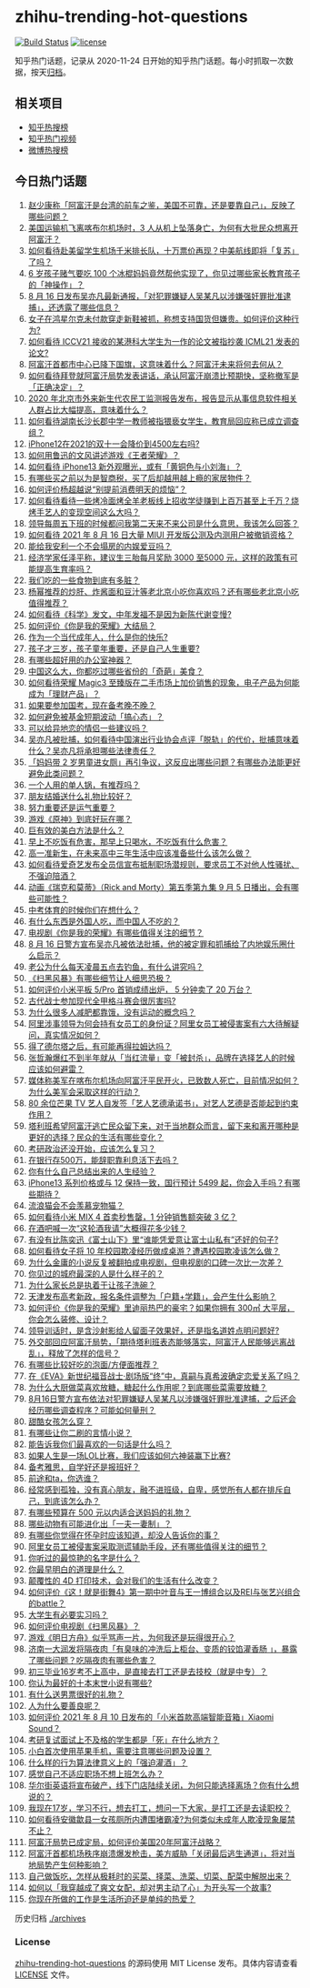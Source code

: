 # zhihu-trending-hot-questions

[![Build Status](https://github.com/justjavac/zhihu-trending-hot-questions/workflows/ci/badge.svg?branch=master)](https://github.com/justjavac/zhihu-trending-hot-questions/actions)
[![license](https://img.shields.io/github/license/justjavac/zhihu-trending-hot-questions)](https://github.com/justjavac/zhihu-trending-hot-questions/blob/master/LICENSE)

知乎热门话题，记录从 2020-11-24 日开始的知乎热门话题。每小时抓取一次数据，按天[归档](./archives)。

## 相关项目

- [知乎热搜榜](https://github.com/justjavac/zhihu-trending-top-search)
- [知乎热门视频](https://github.com/justjavac/zhihu-trending-hot-video)
- [微博热搜榜](https://github.com/justjavac/weibo-trending-hot-search)

## 今日热门话题

<!-- BEGIN -->
<!-- 最后更新时间 Tue Aug 17 2021 13:01:35 GMT+0800 (China Standard Time) -->

1. [赵少康称「阿富汗是台湾的前车之鉴，美国不可靠，还是要靠自己」，反映了哪些问题？](https://www.zhihu.com/question/480186370)
1. [美国运输机飞离喀布尔机场时，3
   人从机上坠落身亡，为何有大批民众想离开阿富汗？](https://www.zhihu.com/question/480228826)
1. [如何看待赴美留学生机场千米排长队，十万票价再现？中美航线即将「复苏」了吗？](https://www.zhihu.com/question/480102423)
1. [6 岁孩子赌气要吃 100
   个冰棍妈妈竟然帮他实现了，你见过哪些家长教育孩子的「神操作」？](https://www.zhihu.com/question/480156536)
1. [8 月 16
   日发布吴亦凡最新通报，「对犯罪嫌疑人吴某凡以涉嫌强奸罪批准逮捕」，还透露了哪些信息？](https://www.zhihu.com/question/480210305)
1. [女子在鸿星尔克未付款穿走新鞋被抓，称想支持国货但嫌贵。如何评价这种行为?](https://www.zhihu.com/question/480047080)
1. [如何看待 ICCV21 接收的某港科大学生为一作的论文被指抄袭 ICML21
   发表的论文?](https://www.zhihu.com/question/480075870)
1. [阿富汗首都市中心已降下国旗，这意味着什么？阿富汗未来将何去何从？](https://www.zhihu.com/question/480303392)
1. [如何看待拜登就阿富汗局势发表讲话，承认阿富汗崩溃比预期快，坚称撤军是「正确决定」？](https://www.zhihu.com/question/480310050)
1. [2020
   年北京市外来新生代农民工监测报告发布，报告显示从事信息软件相关人群占比大幅提高，意味着什么？](https://www.zhihu.com/question/480121997)
1. [如何看待湖南长沙长郡中学一教师被指猥亵女学生，教育局回应称已成立调查组？](https://www.zhihu.com/question/480175967)
1. [iPhone12在2021的双十一会降价到4500左右吗?](https://www.zhihu.com/question/444606321)
1. [如何用鲁迅的文风讲述游戏《王者荣耀》？](https://www.zhihu.com/question/387646672)
1. [如何看待 iPhone13 新外观曝光，或有「黄铜色与小刘海」？](https://www.zhihu.com/question/463358441)
1. [有哪些买之前以为是智商税，买了后却越用越上瘾的家居物件？](https://www.zhihu.com/question/475111568)
1. [如何评价杨超越说“别提前消费明天的烦恼”？](https://www.zhihu.com/question/479934002)
1. [如何看待看待一些烤冷面烤全羊老板线上招收学徒赚到上百万甚至上千万？烧烤手艺人的变现空间这么大吗？](https://www.zhihu.com/question/479490913)
1. [领导每周五下班的时候都问我第二天来不来公司是什么意思，我该怎么回答？](https://www.zhihu.com/question/471299756)
1. [如何看待 2021 年 8 月 16 日大量 MIUI
   开发版公测及内测用户被撤销资格？](https://www.zhihu.com/question/480185876)
1. [能给我安利一个不会塌房的内娱爱豆吗？](https://www.zhihu.com/question/479928977)
1. [经济学家任泽平称，建议生三胎每月奖励 3000 至5000
   元，这样的政策有可能提高生育率吗？](https://www.zhihu.com/question/480092731)
1. [我们吃的一些食物到底有多脏？](https://www.zhihu.com/question/26597275)
1. [杨幂推荐的炒肝、炸酱面和豆汁等老北京小吃你喜欢吗？还有哪些老北京小吃值得推荐？](https://www.zhihu.com/question/479942117)
1. [如何看待《科学》发文，中年发福不是因为新陈代谢变慢?](https://www.zhihu.com/question/479655231)
1. [如何评价《你是我的荣耀》大结局？](https://www.zhihu.com/question/480150156)
1. [作为一个当代成年人，什么是你的快乐?](https://www.zhihu.com/question/479527243)
1. [孩子才三岁，孩子童年重要，还是自己人生重要?](https://www.zhihu.com/question/480007918)
1. [有哪些超好用的办公室神器？](https://www.zhihu.com/question/427885436)
1. [中国这么大，你都吃过哪些省份的「奇葩」美食？](https://www.zhihu.com/question/475287160)
1. [如何看待荣耀 Magic3
   至臻版在二手市场上加价销售的现象，电子产品为何能成为「理财产品」？](https://www.zhihu.com/question/480202361)
1. [如果要参加国考，现在备考晚不晚？](https://www.zhihu.com/question/478499936)
1. [如何避免被基金短期波动「搞心态」？](https://www.zhihu.com/question/471115249)
1. [可以给异地恋的情侣一些建议吗？](https://www.zhihu.com/question/465410040)
1. [吴亦凡被批捕，如何看待中国演出行业协会点评「脱轨」的代价，批捕意味着什么？吴亦凡将承担哪些法律责任？](https://www.zhihu.com/question/480211153)
1. [「妈妈带 2
   岁男童进女厕」再引争议，这反应出哪些问题？有哪些办法能更好避免此类问题？](https://www.zhihu.com/question/480063972)
1. [一个人用的单人锅，有推荐吗？](https://www.zhihu.com/question/322029440)
1. [朋友结婚送什么礼物比较好？](https://www.zhihu.com/question/19651794)
1. [努力重要还是运气重要？](https://www.zhihu.com/question/479571520)
1. [游戏《原神》到底好玩在哪？](https://www.zhihu.com/question/479609371)
1. [巨有效的美白方法是什么？](https://www.zhihu.com/question/437976033)
1. [早上不吃饭有危害，那早上只喝水，不吃饭有什么危害？](https://www.zhihu.com/question/281697132)
1. [高一准新生，在未来高中三年生活中应该准备些什么该怎么做？](https://www.zhihu.com/question/480012779)
1. [如何看待爱奇艺发布全员信宣布抵制职场潜规则，要求员工不对他人性骚扰、不强迫陪酒？](https://www.zhihu.com/question/479538598)
1. [动画《瑞克和莫蒂》（Rick and Morty）第五季第九集 9 月 5
   日播出，会有哪些可能性？](https://www.zhihu.com/question/476818167)
1. [中考体育的时候你们在想什么？](https://www.zhihu.com/question/479392843)
1. [有什么东西是外国人吃，而中国人不吃的？](https://www.zhihu.com/question/314472784)
1. [电视剧《你是我的荣耀》有哪些值得关注的细节？](https://www.zhihu.com/question/475129009)
1. [8 月 16
   日警方宣布吴亦凡被依法批捕，他的被定罪和抓捕给了内地娱乐圈什么启示？](https://www.zhihu.com/question/480211218)
1. [老公为什么每天凌晨五点去钓鱼，有什么讲究吗？](https://www.zhihu.com/question/474753426)
1. [《扫黑风暴》有哪些细节让人细思恐极？](https://www.zhihu.com/question/478914926)
1. [如何评价小米平板 5/Pro 首销成绩出炉， 5 分钟卖了 20
   万台？](https://www.zhihu.com/question/480092586)
1. [古代战士参加现代全甲格斗赛会很厉害吗?](https://www.zhihu.com/question/403969218)
1. [为什么很多人减肥都靠饿，没有运动的概念吗？](https://www.zhihu.com/question/287424393)
1. [阿里涉事领导为何会持有女员工的身份证？阿里女员工被侵害案有六大待解疑问，真实情况如何？](https://www.zhihu.com/question/480050983)
1. [得了德尔塔之后，有可能再得拉姆达吗？](https://www.zhihu.com/question/477908420)
1. [张哲瀚爆红不到半年就从「当红流量」变「被封杀」，品牌在选择艺人的时候应该如何避雷？](https://www.zhihu.com/question/479922683)
1. [媒体称美军在喀布尔机场向阿富汗平民开火，已致数人死亡，目前情况如何？为什么美军会采取这样的行动？](https://www.zhihu.com/question/480114274)
1. [80 余位芒果 TV
   艺人自发签「艺人艺德承诺书」，对艺人艺德是否能起到约束作用？](https://www.zhihu.com/question/480093245)
1. [塔利班希望阿富汗逃亡民众留下来，对于当地群众而言，留下来和离开哪种是更好的选择？民众的生活有哪些变化？](https://www.zhihu.com/question/480088269)
1. [考研政治还没开始，应该怎么复习？](https://www.zhihu.com/question/478643569)
1. [在银行存500万，能辞职靠利息活下去吗？](https://www.zhihu.com/question/347518117)
1. [你有什么自己总结出来的人生经验？](https://www.zhihu.com/question/20814209)
1. [iPhone13 系列价格或与 12 保持一致，国行预计 5499
   起，你会入手吗？有哪些期待？](https://www.zhihu.com/question/480023574)
1. [流浪猫会不会羡慕宠物猫？](https://www.zhihu.com/question/324311742)
1. [如何看待小米 MIX 4 首卖秒售罄，1 分钟销售额突破 3 亿？](https://www.zhihu.com/question/480057517)
1. [在酒吧喊一次“这轮酒我请”大概得花多少钱？](https://www.zhihu.com/question/279194092)
1. [有没有比陈奕迅《富士山下》里“谁能凭爱意让富士山私有”还好的句子?](https://www.zhihu.com/question/424619553)
1. [如何看待女子将 10
   年校园欺凌经历做成桌游？遭遇校园欺凌该怎么做？](https://www.zhihu.com/question/480022438)
1. [为什么金庸的小说反复被翻拍成电视剧，但电视剧的口碑一次比一次差？](https://www.zhihu.com/question/479934492)
1. [你见过的城府最深的人是什么样子的？](https://www.zhihu.com/question/26717612)
1. [为什么家长总是执着于让孩子洗碗？](https://www.zhihu.com/question/478553261)
1. [天津发布高考新政，报名条件调整为「户籍+学籍」，会产生什么影响？](https://www.zhihu.com/question/480066513)
1. [如何评价《你是我的荣耀》里迪丽热巴的豪宅？如果你拥有 300㎡
   大平层，你会怎么装修、设计？](https://www.zhihu.com/question/478931141)
1. [领导训话时，是含沙射影给人留面子效果好，还是指名道姓点明问题好?](https://www.zhihu.com/question/479189064)
1. [外交部回应阿富汗局势，「期待塔利班表态能够落实，阿富汗人民能够远离战乱」，释放了怎样的信号？](https://www.zhihu.com/question/480139637)
1. [有哪些比较好吃的泡面/方便面推荐？](https://www.zhihu.com/question/264391396)
1. [在《EVA》新世纪福音战士·剧场版“终”中，真嗣与真希波确定恋爱关系了吗？](https://www.zhihu.com/question/448346115)
1. [为什么大厨做菜喜欢放糖，糖起什么作用呢？到底哪些菜需要放糖？](https://www.zhihu.com/question/478737610)
1. [8月16日警方宣布依法对犯罪嫌疑人吴某凡以涉嫌强奸罪批准逮捕，之后还会经历哪些调查程序？可能如何量刑？](https://www.zhihu.com/question/480211112)
1. [甜酷女孩怎么穿？](https://www.zhihu.com/question/476856363)
1. [有哪些让你二刷的言情小说？](https://www.zhihu.com/question/354691177)
1. [能告诉我你们最喜欢的一句话是什么吗？](https://www.zhihu.com/question/357529025)
1. [如果人生是一场LOL比赛，我们应该如何六神装赢下比赛?](https://www.zhihu.com/question/403301195)
1. [备考雅思，自学好还是报班好？](https://www.zhihu.com/question/24271789)
1. [前途和ta，你选谁？](https://www.zhihu.com/question/479777390)
1. [经常感到孤独，没有真心朋友，融不进班级，自卑，感觉所有人都在排斥自己，到底该怎么办？](https://www.zhihu.com/question/479831273)
1. [有哪些预算在 500 元以内适合送妈妈的礼物？](https://www.zhihu.com/question/391263090)
1. [哪些动物有可能进化出「一夫一妻制」？](https://www.zhihu.com/question/458063603)
1. [有哪些你觉得在怀孕时应该知道，却没人告诉你的事？](https://www.zhihu.com/question/301567580)
1. [阿里女员工被侵害案采取测谎辅助手段，还有哪些值得关注的细节？](https://www.zhihu.com/question/479952240)
1. [你听过的最惊艳的名字是什么？](https://www.zhihu.com/question/265694919)
1. [你最早明白的道理是什么？](https://www.zhihu.com/question/479342858)
1. [颠覆性的 4D 打印技术，会对我们的生活有什么改变？](https://www.zhihu.com/question/477646130)
1. [如何评价《这！就是街舞4》第一期中叶音与王一博组合以及REI与张艺兴组合的battle？](https://www.zhihu.com/question/479770513)
1. [大学生有必要实习吗？](https://www.zhihu.com/question/473434074)
1. [如何评价电视剧《扫黑风暴》？](https://www.zhihu.com/question/453137890)
1. [游戏《明日方舟》似乎骂声一片，为何我还是玩得很开心？](https://www.zhihu.com/question/479187293)
1. [济南一大润发将隔夜肉「有臭味的冲洗后上柜台、变质的铰馅灌香肠
   」，暴露了哪些问题？吃隔夜肉有哪些危害？](https://www.zhihu.com/question/480028253)
1. [初三毕业16岁考不上高中，是直接去打工还是去技校（就是中专）？](https://www.zhihu.com/question/272020927)
1. [你认为最好的十本末世小说有哪些?](https://www.zhihu.com/question/403545900)
1. [有什么送男票很好的礼物？](https://www.zhihu.com/question/309858279)
1. [人为什么要善良呢？](https://www.zhihu.com/question/35645891)
1. [如何评价 2021 年 8 月 10 日发布的「小米首款高端智能音箱」Xiaomi
   Sound？](https://www.zhihu.com/question/478812991)
1. [考研复试面试上不及格的学生都是「死」在什么地方？](https://www.zhihu.com/question/281387925)
1. [小白首次使用苹果手机，需要注意哪些问题及设置？](https://www.zhihu.com/question/361796127)
1. [什么样的行为算法律意义上的「强迫灌酒」？](https://www.zhihu.com/question/479805785)
1. [感觉自己不适应职场不想上班怎么办？](https://www.zhihu.com/question/476958806)
1. [华尔街英语将宣布破产，线下门店陆续关闭，为何只能选择离场？你有什么想说的？](https://www.zhihu.com/question/479399664)
1. [我现在17岁，学习不行，想去打工，想问一下大家，是打工还是去读职校？](https://www.zhihu.com/question/478254385)
1. [如何看待安徽歙县一女孩厕所内遭围堵霸凌?为何类似未成年人欺凌现象屡禁不止？](https://www.zhihu.com/question/479741078)
1. [阿富汗局势已成定局，如何评价美国20年阿富汗战略？](https://www.zhihu.com/question/479977936)
1. [阿富汗首都机场秩序崩溃爆发枪击，美方威胁「关闭最后逃生通道」，将对当地局势产生何种影响？](https://www.zhihu.com/question/480095195)
1. [自己做饭吃，怎样从极耗时的买菜、择菜、洗菜、切菜、配菜中解脱出来？](https://www.zhihu.com/question/22903687)
1. [如何以「我穿越成了爽文女配，却对男主动了心」为开头写一个故事?](https://www.zhihu.com/question/432825784)
1. [你现在所做的工作是生活所迫还是单纯的热爱？](https://www.zhihu.com/question/475546598)

<!-- END -->

历史归档 [./archives](./archives)

### License

[zhihu-trending-hot-questions](https://github.com/justjavac/zhihu-trending-hot-questions)
的源码使用 MIT License 发布。具体内容请查看 [LICENSE](./LICENSE) 文件。
